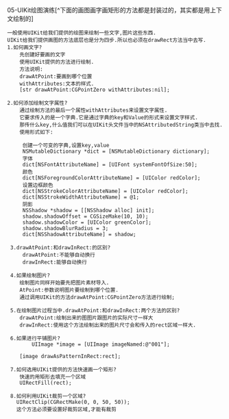 05-UIKit绘图演练[^下面的画图画字画矩形的方法都是封装过的，其实都是用上下文绘制的]
	
	一般使用UIKit给我们提供的绘图来绘制一些文字,图片这些东西.
	UIKit给我们提供画图的方法底层也是分为四步.所以也必须在drawRect方法当中去写.
	1.如何画文字?
		先创建好要画的文字
		使用UIKit提供的方法进行绘制.
		方法说明:
		drawAtPoint:要画到哪个位置
		withAttributes:文本的样式.
		[str drawAtPoint:CGPointZero withAttributes:nil];
		
	2.如何添加绘制文字属性?
		通过绘制方法的最后一个属性withAttributes来设置文字属性.
		它要求传入的是一个字典.它是通过字典的key和Value的形式来设置文字样式. 
		那传什么key,什么值我们可以在UIKit头文件当中的NSAttributedString类当中去找.
		使用形式如下:
		
		 创建一个可变的字典,设置key,value
		 NSMutableDictionary *dict = [NSMutableDictionary dictionary];
	     字体
	     dict[NSFontAttributeName] = [UIFont systemFontOfSize:50];
	     颜色
	     dict[NSForegroundColorAttributeName] = [UIColor redColor];
	     设置边框颜色
	     dict[NSStrokeColorAttributeName] = [UIColor redColor];
	     dict[NSStrokeWidthAttributeName] = @1;
	     阴影
	     NSShadow *shadow = [[NSShadow alloc] init];
	     shadow.shadowOffset = CGSizeMake(10, 10);
	     shadow.shadowColor = [UIColor greenColor];
	     shadow.shadowBlurRadius = 3;
	     dict[NSShadowAttributeName] = shadow;
	
	 3.drawAtPoint:和drawInRect:的区别?
	 	 drawAtPoint:不能够自动换行
	 	 drawInRect:能够自动换行
	 	 
	 4.如果绘制图片?
	 	绘制图片同样开始要先把图片素材导入.
	 	AtPoint:参数说明图片要绘制到哪个位置.
	 	通过调用UIKit的方法drawAtPoint:CGPointZero方法进行绘制;
	 	
	 5.在绘制图片过程当中.drawAtPoint:和drawInRect:两个方法的区别?
	 	drawAtPoint:绘制出来的图图片跟图片的实际尺寸一样大
	 	drawInRect:使用这个方法绘制出来的图片尺寸会和传入的rect区域一样大.
	 
	 6.如果进行平铺图片?
	        UIImage *image = [UIImage imageNamed:@"001"];

	 	[image drawAsPatternInRect:rect];
	 
	 7.如何选用UIKit提供的方法快速画一个矩形?
	    快速的用矩形去填充一个区域
	 	UIRectFill(rect);
	 	
	 8.如何利用UIKit裁剪一个区域?
	   UIRectClip(CGRectMake(0, 0, 50, 50));
	   这个方法必须要设置好裁剪区域,才能有裁剪

